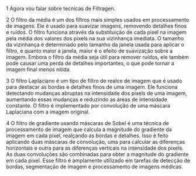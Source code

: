 1
Agora vou falar sobre tecnicas de Filtragen.

2
O filtro da média é um dos filtros mais simples usados em processamento de imagens.
Ele é usado para suavizar imagens, removendo detalhes finos e ruídos.
O filtro funciona através da substituição de cada pixel na imagem pela média dos valores dos pixels na sua vizinhança imediata.
O tamanho da vizinhança é determinado pelo tamanho da janela usada para aplicar o filtro, e quanto maior a janela, maior é o efeito de suavização sobre a imagem.
Embora o filtro da média seja útil para remover ruídos, ele também pode causar uma perda de detalhes importantes, o que pode tornar a imagem final menos nítida.

3
O filtro Laplaciano é um tipo de filtro de realce de imagem que é usado para destacar as bordas e detalhes finos de uma imagem.
Ele funciona detectando mudanças abruptas na intensidade dos pixels de uma imagem, aumentando essas mudanças e reduzindo as áreas de intensidade constante.
O filtro é implementado por convolução de uma máscara Laplaciana com a imagem original.

4
O filtro de gradiente usando máscaras de Sobel é uma técnica de processamento de imagem que calcula a magnitude do gradiente da imagem em cada pixel, realçando as bordas e detalhes.
Isso é feito aplicando duas máscaras de convolução, uma para calcular as diferenças horizontais e outra para as diferenças verticais na intensidade dos pixels.
As duas convoluções são combinadas para obter a magnitude do gradiente em cada pixel.
Esse filtro é amplamente utilizado em tarefas de detecção de bordas, segmentação de imagem e processamento de imagens médicas.
